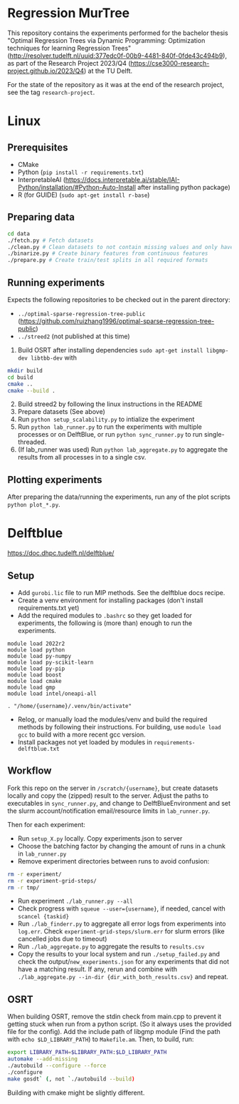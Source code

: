 # Regression MurTree
This repository contains the experiments performed for the bachelor thesis "Optimal Regression Trees via Dynamic Programming: Optimization techniques for learning Regression Trees" (http://resolver.tudelft.nl/uuid:377edc0f-00b9-4481-840f-0fde43c494b9), as part of the Research Project 2023/Q4 (https://cse3000-research-project.github.io/2023/Q4) at the TU Delft.

For the state of the repository as it was at the end of the research project, see the tag `research-project`.

# Linux
## Prerequisites
- CMake
- Python (`pip install -r requirements.txt`)
- InterpretableAI (https://docs.interpretable.ai/stable/IAI-Python/installation/#Python-Auto-Install after installing python package)
- R (for GUIDE) (`sudo apt-get install r-base`)

## Preparing data
```sh
cd data
./fetch.py # Fetch datasets
./clean.py # Clean datasets to not contain missing values and only have numeric features
./binarize.py # Create binary features from continuous features
./prepare.py # Create train/test splits in all required formats
```

## Running experiments
Expects the following repositories to be checked out in the parent directory:
- `../optimal-sparse-regression-tree-public` (https://github.com/ruizhang1996/optimal-sparse-regression-tree-public)
- `../streed2` (not published at this time)

1. Build OSRT after installing dependencies `sudo apt-get install libgmp-dev libtbb-dev` with
```sh
mkdir build
cd build
cmake ..
cmake --build .
```
2. Build streed2 by following the linux instructions in the README
3. Prepare datasets (See above)
4. Run `python setup_scalability.py` to intialize the experiment
5. Run `python lab_runner.py` to run the experiments with multiple processes or on DelftBlue, or run `python sync_runner.py` to run single-threaded.
6. (If lab_runner was used) Run `python lab_aggregate.py` to aggregate the results from all processes in to a single csv.

## Plotting experiments
After preparing the data/running the experiments, run any of the plot scripts `python plot_*.py`.

# Delftblue

https://doc.dhpc.tudelft.nl/delftblue/

## Setup
- Add `gurobi.lic` file to run MIP methods. See the delftblue docs recipe.
- Create a venv environment for installing packages (don't install requirements.txt yet)
- Add the required modules to `.bashrc` so they get loaded for experiments, the following is (more than) enough to run the experiments.
```
module load 2022r2
module load python
module load py-numpy
module load py-scikit-learn
module load py-pip
module load boost
module load cmake
module load gmp
module load intel/oneapi-all

. "/home/{username}/.venv/bin/activate"
```
- Relog, or manually load the modules/venv and build the required methods by following their instructions. For building, use `module load gcc` to build with a more recent gcc version.
- Install packages not yet loaded by modules in `requirements-delftblue.txt`

## Workflow
Fork this repo on the server in `/scratch/{username}`, but create datasets locally and copy the (zipped) result to the server. Adjust the paths to executables in `sync_runner.py`, and change to DelftBlueEnvironment and set the slurm account/notification email/resource limits in `lab_runner.py`.

Then for each experiment:
- Run `setup_X.py` locally. Copy experiments.json to server
- Choose the batching factor by changing the amount of runs in a chunk in `lab_runner.py`
- Remove experiment directories between runs to avoid confusion:
```sh
rm -r experiment/
rm -r experiment-grid-steps/
rm -r tmp/
```
- Run experiment `./lab_runner.py --all`
- Check progress with `squeue --user={username}`, if needed, cancel with `scancel {taskid}`
- Run `./lab_finderr.py` to aggregate all error logs from experiments into `log.err`. Check `experiment-grid-steps/slurm.err` for slurm errors (like cancelled jobs due to timeout)
- Run `./lab_aggregate.py` to aggregate the results to `results.csv`
- Copy the results to your local system and run `./setup_failed.py` and check the output/`new_experiments.json` for any experiments that did not have a matching result. If any, rerun and combine with `./lab_aggregate.py --in-dir {dir_with_both_results.csv}` and repeat.

## OSRT
When building OSRT, remove the stdin check from main.cpp to prevent it getting stuck when run from a python script. (So it always uses the provided file for the config). Add the include path of libgmp module (Find the path with `echo $LD_LIBRARY_PATH`) to `Makefile.am`. Then, to build, run:
```sh
export LIBRARY_PATH=$LIBRARY_PATH:$LD_LIBRARY_PATH
automake --add-missing
./autobuild --configure --force
./configure
make gosdt` (, not `./autobuild --build)
```
Building with cmake might be slightly different.